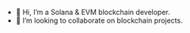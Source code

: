- 👋 Hi, I’m a Solana & EVM blockchain developer.
- 💞️ I’m looking to collaborate on blockchain projects.

<!---
ash-ve25/ash-ve25 is a ✨ special ✨ repository because its `README.md` (this file) appears on your GitHub profile.
You can click the Preview link to take a look at your changes.
--->
